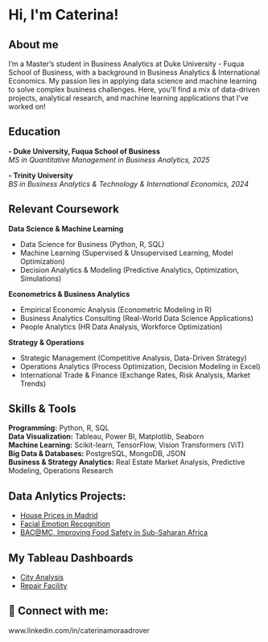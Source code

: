 <h1>Hi, I'm Caterina! 

<h2> About me </h2>
I’m a Master’s student in Business Analytics at Duke University - Fuqua School of Business, with a background in Business Analytics & International Economics. My passion lies in applying data science and machine learning to solve complex business challenges. Here, you'll find a mix of data-driven projects, analytical research, and machine learning applications that I've worked on! 


<h2> Education</h2>
<b> - Duke University, Fuqua School of Business</b> <br />
<i>MS in Quantitative Management in Business Analytics, 2025</i>  

<b> - Trinity University</b> <br />
<i>BS in Business Analytics & Technology & International Economics, 2024</i>  

<h2>Relevant Coursework</h2>

<b>Data Science & Machine Learning</b>  
- Data Science for Business (Python, R, SQL)  
- Machine Learning (Supervised & Unsupervised Learning, Model Optimization)  
- Decision Analytics & Modeling (Predictive Analytics, Optimization, Simulations)  

<b>Econometrics & Business Analytics</b>  
- Empirical Economic Analysis (Econometric Modeling in R)  
- Business Analytics Consulting (Real-World Data Science Applications)  
- People Analytics (HR Data Analysis, Workforce Optimization)  

<b>Strategy & Operations</b>  
- Strategic Management (Competitive Analysis, Data-Driven Strategy)  
- Operations Analytics (Process Optimization, Decision Modeling in Excel)  
- International Trade & Finance (Exchange Rates, Risk Analysis, Market Trends)


<h2>Skills & Tools</h2>
 <b>Programming:</b> Python, R, SQL <br />
 <b>Data Visualization:</b> Tableau, Power BI, Matplotlib, Seaborn <br />
 <b>Machine Learning:</b> Scikit-learn, TensorFlow, Vision Transformers (ViT) <br />
 <b>Big Data & Databases:</b> PostgreSQL, MongoDB, JSON <br />
 <b>Business & Strategy Analytics:</b> Real Estate Market Analysis, Predictive Modeling, Operations Research <br />



<h2>Data Anlytics Projects:</h2>

  - [House Prices in Madrid](https://github.com/caterinamora/House-Prices-in-Madrid-)
  - [Facial Emotion Recognition](https://github.com/caterinamora/Facial-Emotion-Recognition-)
  - [BAC@MC, Improving Food Safety in Sub-Saharan Africa](https://github.com/caterinamora/Business-Analytics-Competition-at-Manhattan-College-)

<h2> My Tableau Dashboards</h2>

- [City Analysis](https://github.com/caterinamora/City-Analysis-Dashboard/tree/main)
- [Repair Facility](https://github.com/caterinamora/Repair-Facility)


<h2> 🤳 Connect with me:</h2>
 www.linkedin.com/in/caterinamoraadrover
